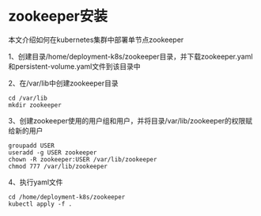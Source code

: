 # zookeeper安装
本文介绍如何在kubernetes集群中部署单节点zookeeper

1、创建目录/home/deployment-k8s/zookeeper目录，并下载zookeeper.yaml和persistent-volume.yaml文件到该目录中

2、在/var/lib中创建zookeeper目录
```
cd /var/lib
mkdir zookeeper
```

3、创建zookeeper使用的用户组和用户，并将目录/var/lib/zookeeper的权限赋给新的用户
```
groupadd USER
useradd -g USER zookeeper
chown -R zookeeper:USER /var/lib/zookeeper
chmod 777 /var/lib/zookeeper
```

4、执行yaml文件
```
cd /home/deployment-k8s/zookeeper
kubectl apply -f .
```
